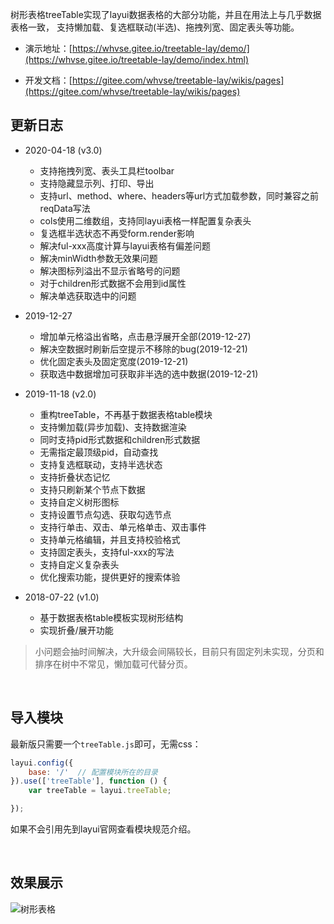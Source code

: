 
树形表格treeTable实现了layui数据表格的大部分功能，并且在用法上与几乎数据表格一致， 支持懒加载、复选框联动(半选)、拖拽列宽、固定表头等功能。

- 演示地址：[https://whvse.gitee.io/treetable-lay/demo/](https://whvse.gitee.io/treetable-lay/demo/index.html)

- 开发文档：[https://gitee.com/whvse/treetable-lay/wikis/pages](https://gitee.com/whvse/treetable-lay/wikis/pages)

## 更新日志

- 2020-04-18 (v3.0)
    - 支持拖拽列宽、表头工具栏toolbar
    - 支持隐藏显示列、打印、导出
    - 支持url、method、where、headers等url方式加载参数，同时兼容之前reqData写法
    - cols使用二维数组，支持同layui表格一样配置复杂表头
    - 复选框半选状态不再受form.render影响
    - 解决ful-xxx高度计算与layui表格有偏差问题
    - 解决minWidth参数无效果问题
    - 解决图标列溢出不显示省略号的问题
    - 对于children形式数据不会用到id属性
    - 解决单选获取选中的问题

- 2019-12-27
    - 增加单元格溢出省略，点击悬浮展开全部(2019-12-27)
    - 解决空数据时刷新后空提示不移除的bug(2019-12-21)
    - 优化固定表头及固定宽度(2019-12-21)
    - 获取选中数据增加可获取非半选的选中数据(2019-12-21)

- 2019-11-18 (v2.0)

    - 重构treeTable，不再基于数据表格table模块
    - 支持懒加载(异步加载)、支持数据渲染
    - 同时支持pid形式数据和children形式数据
    - 无需指定最顶级pid，自动查找
    - 支持复选框联动，支持半选状态
    - 支持折叠状态记忆
    - 支持只刷新某个节点下数据
    - 支持自定义树形图标
    - 支持设置节点勾选、获取勾选节点
    - 支持行单击、双击、单元格单击、双击事件
    - 支持单元格编辑，并且支持校验格式
    - 支持固定表头，支持ful-xxx的写法
    - 支持自定义复杂表头
    - 优化搜索功能，提供更好的搜索体验
- 2018-07-22 (v1.0)
    - 基于数据表格table模板实现树形结构
    - 实现折叠/展开功能 

> 小问题会抽时间解决，大升级会间隔较长，目前只有固定列未实现，分页和排序在树中不常见，懒加载可代替分页。

<br/>

## 导入模块

最新版只需要一个`treeTable.js`即可，无需css：
```javascript
layui.config({
    base: '/'  // 配置模块所在的目录
}).use(['treeTable'], function () {
    var treeTable = layui.treeTable;

});
```
如果不会引用先到layui官网查看模块规范介绍。

<br/>

## 效果展示

![树形表格](https://images.gitee.com/uploads/images/2020/0418/133701_39042553_1518571.png)
